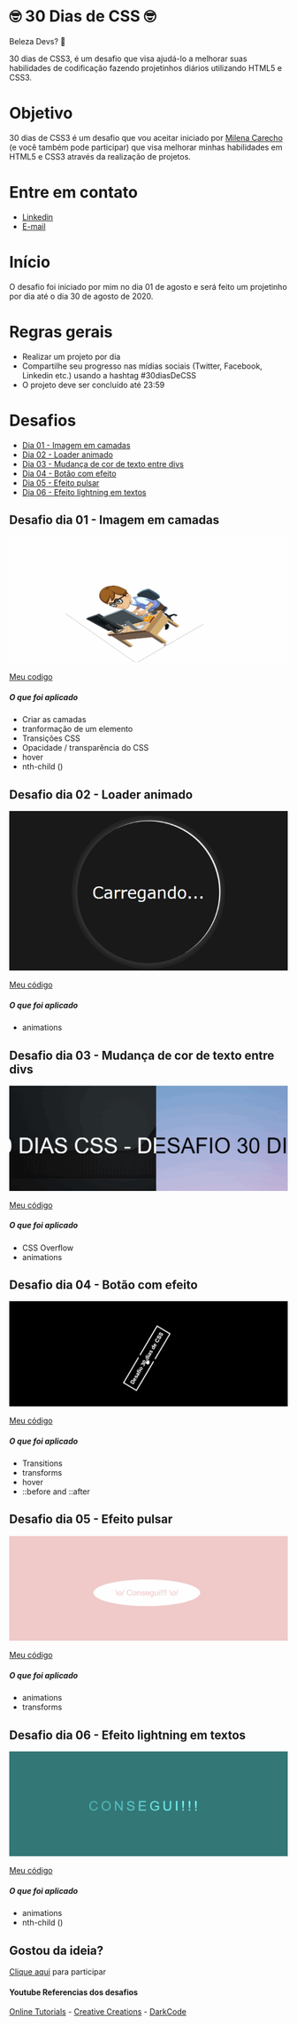 # 🤓 30 Dias de CSS 🤓
 
 Beleza Devs? 🖖

 30 dias de CSS3, é um desafio que visa ajudá-lo a melhorar suas habilidades de codificação fazendo projetinhos diários utilizando HTML5 e CSS3.

 # Objetivo

30 dias de CSS3 é um desafio que vou aceitar iniciado por [Milena Carecho](https://www.linkedin.com/in/milenacarecho/) (e você também pode participar) que visa melhorar minhas habilidades em HTML5 e CSS3 através da realização de projetos.

# Entre em contato

* [Linkedin](https://www.linkedin.com/in/rafamoliv/)
* [E-mail](dev@rafaeloliveira.tech)

# Início

O desafio foi iniciado por mim no dia 01 de agosto e será feito um projetinho por dia até o dia 30 de agosto de 2020.

# Regras gerais

* Realizar um projeto por dia
* Compartilhe seu progresso nas mídias sociais (Twitter, Facebook, Linkedin etc.) usando a hashtag #30diasDeCSS
* O projeto deve ser concluído até 23:59

# Desafios

* [Dia 01 - Imagem em camadas](#id01)
* [Dia 02 - Loader animado](#id02)
* [Dia 03 - Mudança de cor de texto entre divs](#id03)
* [Dia 04 - Botão com efeito](#id04)
* [Dia 05 - Efeito pulsar](#id05)
* [Dia 06 - Efeito lightning em textos](#id06)


##  Desafio dia 01 - Imagem em camadas <a name="id01"></a>
![Dia 01 - Imagem em camadas](Gifs/day01.gif)

[Meu codigo](https://github.com/rafamoliv/30DiasDeCSS/tree/master/Dia%2001%20-%20Imagens%20em%20camadas)

##### O que foi aplicado


* Criar as camadas
* tranformação de um elemento
* Transições CSS
* Opacidade / transparência do CSS
* hover
* nth-child ()



##  Desafio dia 02 - Loader animado <a name="id02"></a>
![Dia 02 - Loader animado](Gifs/day02.gif)

[Meu código](https://github.com/rafamoliv/30DiasDeCSS/tree/master/Dia%2002%20-%20Loader%20animado)

##### O que foi aplicado

* animations

##  Desafio dia 03 - Mudança de cor de texto entre divs <a name="id03"></a>
![Dia 03 - Mudança de cor de texto entre divs](Gifs/day03.gif)

[Meu código](https://github.com/rafamoliv/30DiasDeCSS/tree/master/Dia%2003%20-%20Mudan%C3%A7a%20de%20cor%20de%20texto%20entre%20divs)

##### O que foi aplicado

* CSS Overflow
* animations

##  Desafio dia 04 - Botão com efeito <a name="id04"></a>
![Dia 04 - Botão com efeito](Gifs/day04.gif)

[Meu código](https://github.com/rafamoliv/30DiasDeCSS/tree/master/Dia%2004%20-%20Bot%C3%A3o%20com%20efeito)

##### O que foi aplicado

* Transitions
* transforms
* hover
* ::before and ::after

##  Desafio dia 05 - Efeito pulsar <a name="id05"></a>
![Dia 05 - Efeito pulsar](Gifs/day05.gif)

[Meu código](https://github.com/rafamoliv/30DiasDeCSS/tree/master/Dia%2005%20-%20Efeito%20pulsar)

##### O que foi aplicado

* animations
* transforms

##  Desafio dia 06 - Efeito lightning em textos <a name="id06"></a>
![Dia 06 - Efeito lightning em textos](Gifs/day06.gif)

[Meu código](https://github.com/rafamoliv/30DiasDeCSS/tree/master/Dia%2005%20-%20Efeito%20pulsar)

##### O que foi aplicado

* animations
* nth-child ()

## Gostou da ideia? 
[Clique aqui](https://github.com/MilenaCarecho/30diasDeCSS/issues/1) para participar 

#### Youtube Referencias dos desafios
[Online Tutorials](https://www.youtube.com/channel/UCbwXnUipZsLfUckBPsC7Jog) - 
[Creative Creations](https://www.youtube.com/channel/UCOKmVksbzoKJKmtu7rlEM1A) - 
[DarkCode](https://www.youtube.com/channel/UCD3KVjbb7aq2OiOffuungzw)